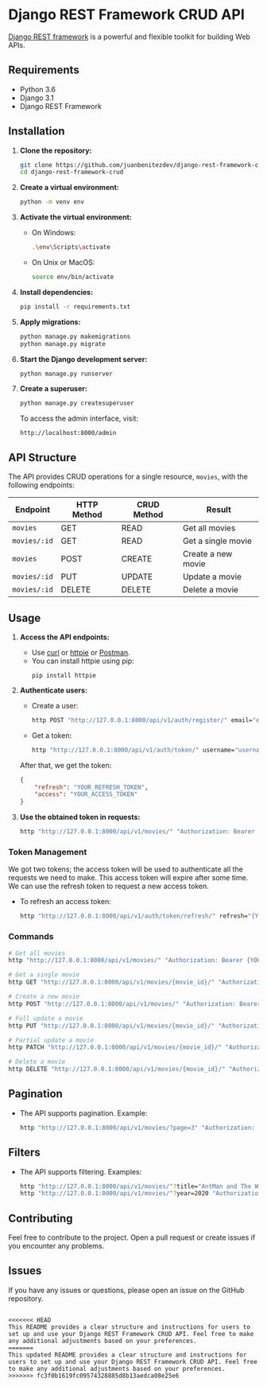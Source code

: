 

# Django REST Framework CRUD API

[Django REST framework](http://www.django-rest-framework.org/) is a powerful and flexible toolkit for building Web APIs.

## Requirements
- Python 3.6
- Django 3.1
- Django REST Framework

## Installation
1. **Clone the repository:**
   ```bash
   git clone https://github.com/juanbenitezdev/django-rest-framework-crud.git
   cd django-rest-framework-crud

2. **Create a virtual environment:**
   ```bash
   python -m venv env
   ```

3. **Activate the virtual environment:**
   - On Windows:
     ```bash
     .\env\Scripts\activate
     ```
   - On Unix or MacOS:
     ```bash
     source env/bin/activate
     ```

4. **Install dependencies:**
   ```bash
   pip install -r requirements.txt
   ```

5. **Apply migrations:**
   ```bash
   python manage.py makemigrations
   python manage.py migrate
   ```

6. **Start the Django development server:**
   ```bash
   python manage.py runserver
   ```

7. **Create a superuser:**
   ```bash
   python manage.py createsuperuser
   ```
   To access the admin interface, visit:
   ```
   http://localhost:8000/admin
   ```

## API Structure
The API provides CRUD operations for a single resource, `movies`, with the following endpoints:

Endpoint | HTTP Method | CRUD Method | Result
-- | -- | -- | --
`movies` | GET | READ | Get all movies
`movies/:id` | GET | READ | Get a single movie
`movies` | POST | CREATE | Create a new movie
`movies/:id` | PUT | UPDATE | Update a movie
`movies/:id` | DELETE | DELETE | Delete a movie

## Usage
1. **Access the API endpoints:**
   - Use [curl](https://curl.haxx.se/) or [httpie](https://github.com/jakubroztocil/httpie#installation) or [Postman](https://www.postman.com/).
   - You can install httpie using pip:
        ```
        pip install httpie
        ```

2. **Authenticate users:**
   - Create a user:
     ```bash
     http POST "http://127.0.0.1:8000/api/v1/auth/register/" email="email@email.com" username="USERNAME" password="PASSWORD" password2="PASSWORD"
     ```
   - Get a token:
     ```bash
     http "http://127.0.0.1:8000/api/v1/auth/token/" username="username" password="password"
     ```
   After that, we get the token:
   ```json
   {
       "refresh": "YOUR_REFRESH_TOKEN",
       "access": "YOUR_ACCESS_TOKEN"
   }
   ```

4. **Use the obtained token in requests:**
   ```bash
   http "http://127.0.0.1:8000/api/v1/movies/" "Authorization: Bearer {YOUR_TOKEN}"
   ```

### Token Management
We got two tokens; the access token will be used to authenticate all the requests we need to make. This access token will expire after some time. We can use the refresh token to request a new access token.
- To refresh an access token:
  ```bash
  http "http://127.0.0.1:8000/api/v1/auth/token/refresh/" refresh="{YOUR_REFRESH_TOKEN}"
  ```

### Commands
```bash
# Get all movies
http "http://127.0.0.1:8000/api/v1/movies/" "Authorization: Bearer {YOUR_TOKEN}"

# Get a single movie
http GET "http://127.0.0.1:8000/api/v1/movies/{movie_id}/" "Authorization: Bearer {YOUR_TOKEN}"

# Create a new movie
http POST "http://127.0.0.1:8000/api/v1/movies/" "Authorization: Bearer {YOUR_TOKEN}" title="Ant Man and The Wasp" genre="Action" year=2018

# Full update a movie
http PUT "http://127.0.0.1:8000/api/v1/movies/{movie_id}/" "Authorization: Bearer {YOUR_TOKEN}" title="AntMan and The Wasp" genre="Action" year=2018

# Partial update a movie
http PATCH "http://127.0.0.1:8000/api/v1/movies/{movie_id}/" "Authorization: Bearer {YOUR_TOKEN}" title="AntMan and The Wasp"

# Delete a movie
http DELETE "http://127.0.0.1:8000/api/v1/movies/{movie_id}/" "Authorization: Bearer {YOUR_TOKEN}"
```

## Pagination
- The API supports pagination. Example:
  ```bash
  http "http://127.0.0.1:8000/api/v1/movies/?page=3" "Authorization: Bearer {YOUR_TOKEN}"
  ```

## Filters
- The API supports filtering. Examples:
  ```bash
  http "http://127.0.0.1:8000/api/v1/movies/"?title="AntMan and The Wasp" "Authorization: Bearer {YOUR_TOKEN}"
  http "http://127.0.0.1:8000/api/v1/movies/"?year=2020 "Authorization: Bearer {YOUR_TOKEN}"
  ```

## Contributing
Feel free to contribute to the project. Open a pull request or create issues if you encounter any problems.

## Issues
If you have any issues or questions, please open an issue on the GitHub repository.
```

<<<<<<< HEAD
This README provides a clear structure and instructions for users to set up and use your Django REST Framework CRUD API. Feel free to make any additional adjustments based on your preferences.
=======
This updated README provides a clear structure and instructions for users to set up and use your Django REST Framework CRUD API. Feel free to make any additional adjustments based on your preferences.
>>>>>>> fc3f0b1619fc09574328885d8b13aedca08e25e6
